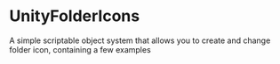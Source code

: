 # UnityFolderIcons
A simple scriptable object system that allows you to create and change folder icon, containing a few examples
